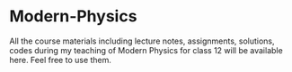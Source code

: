 # Modern-Physics
All the course materials including lecture notes, assignments, solutions, codes during my teaching of Modern Physics for class 12 will be available here. Feel free to use them.
